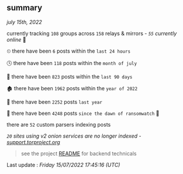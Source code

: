 
## summary
_july 15th, 2022_

currently tracking `108` groups across `158` relays & mirrors - _`55` currently online_ 📡

⏲ there have been `6` posts within the `last 24 hours`

🕓 there have been `118` posts within the `month of july`

📅 there have been `823` posts within the `last 90 days`

🏚 there have been `1962` posts within the `year of 2022`

🚀 there have been `2252` posts `last year`

🦕 there have been `4248` posts `since the dawn of ransomwatch` 🐣

there are `52` custom parsers indexing posts

_`20` sites using v2 onion services are no longer indexed - [support.torproject.org](https://support.torproject.org/onionservices/v2-deprecation/)_

> see the project [README](https://github.com/jmousqueton/ransomwatch#readme) for backend technicals



Last update : _Friday 15/07/2022 17:45:16 (UTC)_

